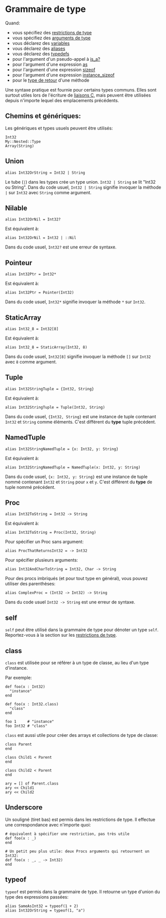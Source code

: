 # Grammaire de type

Quand:

* vous spécifiez des [restrictions de type](type_restrictions.html)
* vous spécifiez des [arguments de type](generics.html)
* vous déclarez des [variables](declare_var.html)
* vous déclarez des [aliases](alias.html)
* vous déclarez des [typedefs](c_bindings/type.html)
* pour l'argument d'un pseudo-appel à [is_a?](is_a.html)
* pour l'argument d'une expression [as](as.html)
* pour l'argument d'une expression [sizeof](sizeof.html)
* pour l'argument d'une expression [instance_sizeof](instance_sizeof.html)
* pour le [type de retour](return_types.html) d'une méthode

Une syntaxe pratique est fournie pour certains types communs.
Elles sont surtout utiles lors de l'écriture de [liaisons C](c_bindings/index.html),
mais peuvent être utilisées depuis n'importe lequel des emplacements précédents.

## Chemins et génériques:

Les génériques et types usuels peuvent être utilisés:

```crystal
Int32
My::Nested::Type
Array(String)
```

## Union

```crystal
alias Int32OrString = Int32 | String
```

Le tube (`|`) dans les types crée un type union. `Int32 | String` se lit "Int32 ou String".
Dans du code usuel, `Int32 | String` signifie invoquer la méthode `|` sur `Int32` avec `String` comme argument.

## Nilable

```crystal
alias Int32OrNil = Int32?
```

Est équivalent à:

```crystal
alias Int32OrNil = Int32 | ::Nil
```

Dans du code usuel, `Int32?` est une erreur de syntaxe.

## Pointeur

```crystal
alias Int32Ptr = Int32*
```

Est équivalent à:

```crystal
alias Int32Ptr = Pointer(Int32)
```

Dans du code usuel, `Int32*` signifie invoquer la méthode `*` sur `Int32`.

## StaticArray

```crystal
alias Int32_8 = Int32[8]
```

Est équivalent à:

```crystal
alias Int32_8 = StaticArray(Int32, 8)
```

Dans du code usuel, `Int32[8]` signifie invoquer la méthode `[]` sur `Int32` avec `8` comme argument.

## Tuple

```crystal
alias Int32StringTuple = {Int32, String}
```

Est équivalent à:

```crystal
alias Int32StringTuple = Tuple(Int32, String)
```

Dans du code usuel, `{Int32, String}` est une instance de tuple contenant `Int32` et `String` comme éléments.
C'est différent du **type** tuple précédent.

## NamedTuple

```crystal
alias Int32StringNamedTuple = {x: Int32, y: String}
```

Est équivalent à:

```crystal
alias Int32StringNamedTuple = NamedTuple(x: Int32, y: String)
```

Dans du code usuel, `{x: Int32, y: String}` est une instance de tuple nommé contenant `Int32` et `String` pour `x` et `y`.
C'est différent du **type** de tuple nommé précédent.

## Proc

```crystal
alias Int32ToString = Int32 -> String
```

Est équivalent à:

```crystal
alias Int32ToString = Proc(Int32, String)
```

Pour spécifier un Proc sans argument:

```crystal
alias ProcThatReturnsInt32 = -> Int32
```

Pour spécifier plusieurs arguments:

```crystal
alias Int32AndCharToString = Int32, Char -> String
```

Pour des procs imbriqués (et pour tout type en général), vous pouvez utiliser des parenthèses:

```crystal
alias ComplexProc = (Int32 -> Int32) -> String
```

Dans du code usuel `Int32 -> String` est une erreur de syntaxe.

## self

`self` peut être utilisé dans la grammaire de type pour dénoter un type `self`.
Reportez-vous à la section sur les [restrictions de type](type_restrictions.html).

## class

`class` est utilisée pour se référer à un type de classe, au lieu d'un type d'instance.

Par exemple:

```crystal
def foo(x : Int32)
  "instance"
end

def foo(x : Int32.class)
  "class"
end

foo 1     # "instance"
foo Int32 # "class"
```

`class` est aussi utile pour créer des arrays et collections de type de classe:

```crystal
class Parent
end

class Child1 < Parent
end

class Child2 < Parent
end

ary = [] of Parent.class
ary << Child1
ary << Child2
```

## Underscore

Un souligné (tiret bas) est permis dans les restrictions de type. Il effectue
une correspondance avec n'importe quoi:

```crystal
# équivalent à spécifier une restriction, pas très utile
def foo(x : _)
end

# Un petit peu plus utile: deux Procs arguments qui retournent un Int32:
def foo(x : _, _ -> Int32)
end
```

## typeof

`typeof` est permis dans la grammaire de type.
Il retourne un type d'union du type des expressions passées:

```crystal
alias SameAsInt32 = typeof(1 + 2)
alias Int32OrString = typeof(1, "a")
```
